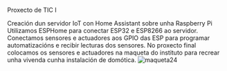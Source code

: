 Proxecto de TIC I

Creación dun servidor IoT con Home Assistant sobre unha Raspberry Pi Utilizamos ESPHome para conectar ESP32 e ESP8266 ao servidor. Conectamos sensores e actuadores aos GPIO das ESP para programar automatizacións e recibir lecturas dos sensores. No proxecto final colocamos os sensores e actuadores na maqueta do instituto para recrear unha vivenda cunha instalación de domótica.
![maqueta24](https://github.com/Pablo33s/DomoticaPablo/assets/171138453/dd56800b-8724-40c2-9de6-4cb2340d3f26)
